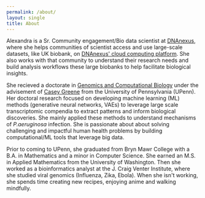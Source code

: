 ```yaml
---
permalink: /about/
layout: single
title: About
---
```


Alexandra is a Sr. Community engagement/Bio data scientist at [DNAnexus](https://www.dnanexus.com/), where she helps communities of scientist access and use large-scale datasets, like UK biobank, on [DNAnexus' cloud computing platform](https://www.dnanexus.com/partnerships/ukbiobank).
She also works with that community to understand their research needs and build analysis workflows these large biobanks to help facilitate biological insights.

She recieved a doctorate in [Genomics and Computational Biology](https://www.med.upenn.edu/gcb/) under the advisement of [Casey Greene](https://greenelab.com/) from the University of Pennsylvania (UPenn).
Her doctoral research focused on developing machine learning (ML) methods (generative neural networks, VAEs) to leverage large scale transcriptomic compendia to extract patterns and inform biological discoveries.
She mainly applied these methods to understand mechanisms of _P.aeruginosa_ infection.
She is passionate about about solving challenging and impactful human health problems by building computational/ML tools that leverage big data.

Prior to coming to UPenn, she graduated from Bryn Mawr College with a B.A. in Mathematics and a minor in Computer Science.
She earned an M.S. in Applied Mathematics from the University of Washington.
Then she worked as a bioinformatics analyst at the J. Craig Venter Institute, where she studied viral genomics (Influenza, Zika, Ebola).
When she isn't working, she spends time creating new recipes, enjoying anime and walking mindfully.
